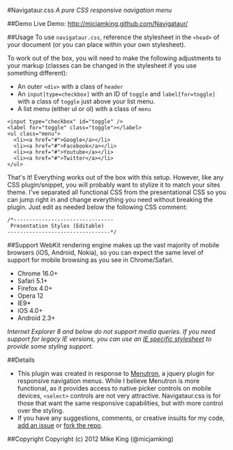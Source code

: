 #Navigataur.css
*A pure CSS responsive navigation menu*


##Demo
Live Demo: http://micjamking.github.com/Navigataur/


##Usage
To use `navigataur.css`, reference the stylesheet in the `<head>` of your document (or you can place within your own stylesheet).

To work out of the box, you will need to make the following adjustments to your markup (classes can be changed in the stylesheet if you use something different):
* An outer `<div>` with a class of `header` 
* An `input[type=checkbox]` with an ID of `toggle` and `label[for=toggle]` with a class of `toggle` just above your list menu. 
* A list menu (either ul or ol) with a class of `menu`

```
<input type="checkbox" id="toggle" />
<label for="toggle" class="toggle"></label>
<ul class="menu">
  <li><a href="#">Google</a></li>
  <li><a href="#">Facebook</a></li>		
  <li><a href="#">Youtube</a></li>	
  <li><a href="#">Twitter</a></li>	
</ul>
```

That's it! Everything works out of the box with this setup. However, like any CSS plugin/snippet, you will probably want to stylize it to match your sites theme. I've separated all functional CSS from the presentational CSS so you can jump right in and change everything you need without breaking the plugin. Just edit as needed below the following CSS comment:

```
/*--------------------------------
 Presentation Styles (Editable)
---------------------------------*/
```

##Support
WebKit rendering engine makes up the vast majority of mobile browsers (iOS, Android, Nokia), so you can expect the same level of support for mobile browsing as you see in Chrome/Safari.

* Chrome 16.0+
* Safari 5.1+
* Firefox 4.0+
* Opera 12
* IE9*
* iOS 4.0+
* Android 2.3+

*Internet Explorer 8 and below do not support media queries. If you need support for legacy IE versions, you can use an [IE specific stylesheet](http://css-tricks.com/how-to-create-an-ie-only-stylesheet/) to provide some styling support.*


##Details
* This plugin was created in response to [Menutron](https://github.com/micjamking/Menutron), a jquery plugin for responsive navigation menus. While I believe Menutron is more functional, as it provides access to native picker controls on mobile devices, `<select>` controls are not very attractive. Navigataur.css is for those that want the same responsive capabilities, but with more control over the styling.
* If you have any suggestions, comments, or creative insults for my code, [add an issue](https://github.com/micjamking/Navigataur/issues/new) or [fork the repo](https://github.com/micjamking/Navigataur/fork_select).


##Copyright
Copyright (c) 2012 Mike King (@micjamking)
